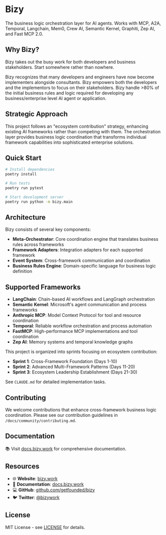 # Bizy
The business logic orchestration layer for AI agents. Works with MCP, A2A, Temporal, Langchain, Mem0, Crew AI, Semantic Kernel, Graphiti, Zep AI, and Fast MCP 2.0.

## Why Bizy?

Bizy takes out the busy work for both developers and business stakeholders. Start somewhere rather than nowhere. 

Bizy recognizes that many developers and engineers have now become implementers alongside consultants. Bizy empowers both the developers and the implementors to focus on their stakeholders. Bizy handle >80% of the initial business rules and logic required for developing any business/enterprise level AI agent or application. 

## Strategic Approach

This project follows an "ecosystem contribution" strategy, enhancing existing AI frameworks rather than competing with them. The orchestration layer provides business logic coordination that transforms individual framework capabilities into sophisticated enterprise solutions.

## Quick Start

```bash
# Install dependencies
poetry install

# Run tests
poetry run pytest

# Start development server
poetry run python -m bizy.main
```

## Architecture

Bizy consists of several key components:

- **Meta-Orchestrator**: Core coordination engine that translates business rules across frameworks
- **Framework Adapters**: Integration adapters for each supported framework
- **Event System**: Cross-framework communication and coordination
- **Business Rules Engine**: Domain-specific language for business logic definition

## Supported Frameworks

- **LangChain**: Chain-based AI workflows and LangGraph orchestration
- **Semantic Kernel**: Microsoft's agent communication and process frameworks
- **Anthropic MCP**: Model Context Protocol for tool and resource coordination
- **Temporal**: Reliable workflow orchestration and process automation
- **FastMCP**: High-performance MCP implementations and tool coordination
- **Zep AI**: Memory systems and temporal knowledge graphs

This project is organized into sprints focusing on ecosystem contribution:

- **Sprint 1**: Cross-Framework Foundation (Days 1-10)
- **Sprint 2**: Advanced Multi-Framework Patterns (Days 11-20)
- **Sprint 3**: Ecosystem Leadership Establishment (Days 21-30)

See `CLAUDE.md` for detailed implementation tasks.

## Contributing

We welcome contributions that enhance cross-framework business logic coordination. Please see our contribution guidelines in `/docs/community/contributing.md`.

## Documentation

📚 Visit [docs.bizy.work](https://docs.bizy.work) for comprehensive documentation.

## Resources

- 🌐 **Website**: [bizy.work](https://bizy.work)
- 📖 **Documentation**: [docs.bizy.work](https://docs.bizy.work)
- 💻 **GitHub**: [github.com/getfounded/bizy](https://github.com/getfounded/bizy)
- 🐦 **Twitter**: [@bizywork](https://twitter.com/bizywork)

## License

MIT License - see [LICENSE](LICENSE) for details.
